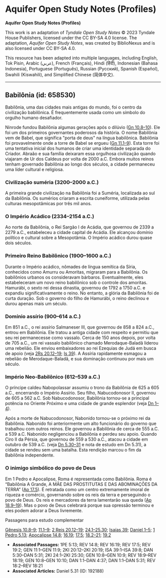 # Aquifer Open Study Notes (Profiles)

**Aquifer Open Study Notes (Profiles)**

This work is an adaptation of *Tyndale Open Study Notes* © 2023 Tyndale House Publishers, licensed under the CC BY\-SA 4\.0 license. The adaptation, *Aquifer Open Study Notes*, was created by BiblioNexus and is also licensed under CC BY\-SA 4\.0\.

This resource has been adapted into multiple languages, including English, Tok Pisin, Arabic (عربي), French (Français), Hindi (हिंदी), Indonesian (Bahasa Indonesia), Portuguese (Português), Russian (Русский), Spanish (Español), Swahili (Kiswahili), and Simplified Chinese (简体中文).



--------------------------------

## Babilônia (id: 658530)

Babilônia, uma das cidades mais antigas do mundo, foi o centro da civilização babilônica. É frequentemente usada como um símbolo do orgulho humano desafiador.

Ninrode fundou Babilônia algumas gerações após o dilúvio ([Gn 10\.8–10](https://ref.ly/Gen10:8-Gen10:10)). Ele foi um dos primeiros governantes poderosos da história. O nome Babilônia vem de Babel, que significa "porta de deus" na língua babilônica. Babilônia foi provavelmente onde a torre de Babel se ergueu ([Gn 11\.1–9](https://ref.ly/Gen11:1-Gen11:9)). Esta torre foi uma tentativa inicial dos humanos de criar uma identidade separada do Criador. Abraão e sua família deixaram essa orgulhosa civilização quando viajaram de Ur dos Caldeus por volta de 2000 a.C. Embora muitos reinos tenham governado Babilônia ao longo dos séculos, a cidade permaneceu uma líder cultural e religiosa.

### Civilização suméria (3200–2000 a.C.)

A primeira grande civilização na Babilônia foi a Suméria, localizada ao sul da Babilônia. Os sumérios criaram a escrita cuneiforme, utilizada pelas culturas mesopotâmicas por três mil anos.

### O Império Acádico (2334–2154 a.C.)

Ao norte da Babilônia, o Rei Sargão I de Acádia, que governou de 2339 a 2279 a.C., estabeleceu a cidade capital de Acádia. Ele alcançou domínio político e cultural sobre a Mesopotâmia. O Império acádico durou quase dois séculos.

### Primeiro Reino Babilônico (1900–1600 a.C.)

Durante o Império acádico, nômades de língua semítica da Síria, conhecidos como Amurru ou Amoritas, migraram para a Babilônia. Os babilônios urbanos os consideravam bárbaros. Eventualmente, eles estabeleceram um novo reino babilônico sob o controle dos amoritas. Hamurábi, o sexto rei dessa dinastia, governou de 1792 a 1750 a.C. e expandiu significativamente o reino. No entanto, a glória da Babilônia foi de curta duração. Sob o governo do filho de Hamurábi, o reino declinou e durou apenas mais um século.

### Domínio assírio (900–614 a.C.)

Em 851 a.C., o rei assírio Salmaneser III, que governou de 858 a 824 a.C., entrou em Babilônia. Ele tratou a antiga cidade com respeito e permitiu que seu rei permanecesse como vassalo. Cerca de 150 anos depois, por volta de 705 a.C., um rei vassalo babilônico chamado Merodaque\-Baladã liderou uma rebelião. Ele enviou embaixadores ao rei Ezequias de Judá em busca de apoio (veja [2Rs 20\.12–19](https://ref.ly/2Kgs20:12-2Kgs20:19); [Is 39](https://ref.ly/Isa39:1-Isa39:8)). A Assíria rapidamente esmagou a rebelião de Merodaque\-Baladã, e sua dominação continuou por mais um século.

### Império Neo\-Babilônico (612–539 a.C.)

O príncipe caldeu Nabopolassar assumiu o trono da Babilônia de 625 a 605 a.C., encerrando o Império Assírio. Seu filho, Nabucodonosor II, governou de 605 a 562 a.C. Sob Nabucodonosor, Babilônia tornou\-se a principal potência no Oriente Próximo e uma cidade de grande esplendor (veja [Dn 1–4](https://ref.ly/Dan1:1-Dan4:37)).

Após a morte de Nabucodonosor, Nabonido tornou\-se o próximo rei da Babilônia. Nabonido foi anteriormente um alto funcionário do governo que trabalhou com outros reinos. Ele governou a Babilônia de cerca de 555 a.C. a 539 a.C. Nabonido negligenciou a Babilônia e perdeu seu apoio. Quando Ciro II da Pérsia, que governou de 559 a 530 a.C., atacou a cidade em outubro de 539 a.C. (veja [Dn 5\.30–31](https://ref.ly/Dan5:30-Dan5:31) e nota de estudo em Dn 5\.31), a cidade se rendeu sem uma batalha. Esta rendição marcou o fim da Babilônia independente.

### O inimigo simbólico do povo de Deus

Em 1 Pedro e Apocalipse, Roma é representada como Babilônia. Roma é “Babilônia A Grande, A MÃE DAS PROSTITUTAS E DAS ABOMINAÇÕES DA TERRA” ([Ap 17\.5](https://ref.ly/Rev17:5)). É retratada como um centro extremamente imoral de riqueza e comércio, governando sobre os reis da terra e perseguindo o povo de Deus. Os reis e mercadores da terra lamentarão sua queda ([Ap 18\.9–19](https://ref.ly/Rev18:9-Rev18:19)). Mas o povo de Deus celebrará porque sua opressão terminou e eles podem adorar a Deus livremente.

Passagens para estudo complementar

[Gênesis 10\.8–9](https://ref.ly/Gen10:8-Gen10:9); [11\.1–9](https://ref.ly/Gen11:1-Gen11:9); [2 Reis 20\.12–19](https://ref.ly/2Kgs20:12-2Kgs20:19); [24\.1–25\.30](https://ref.ly/2Kgs24:1-2Kgs25:30); [Isaías 39](https://ref.ly/Isa39:1-Isa39:8); [Daniel 1–5](https://ref.ly/Dan1:1-Dan5:31); [1 Pedro 5\.13](https://ref.ly/1Pet5:13); [Apocalipse 14\.8](https://ref.ly/Rev14:8); [16\.19](https://ref.ly/Rev16:19); [17\.5](https://ref.ly/Rev17:5); [18\.2–21](https://ref.ly/Rev18:2-Rev18:21); [19\.2](https://ref.ly/Rev19:2)

* **Associated Passages:** 1PE 5:13; REV 14:8; REV 16:19; REV 17:5; REV 19:2; GEN 11:1–GEN 11:9; 2KI 20:12–2KI 20:19; ISA 39:1–ISA 39:8; DAN 5:30–DAN 5:31; 2KI 24:1–2KI 25:30; GEN 10:8–GEN 10:9; REV 18:9–REV 18:19; GEN 10:8–GEN 10:10; DAN 1:1–DAN 4:37; DAN 1:1–DAN 5:31; REV 18:2–REV 18:21
* **Associated Articles:** Daniel 5.31 (ID: 192188)

